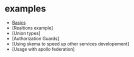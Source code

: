 # examples

- [Basics](./basic)
- [Realtions example]
- [Union types]
- [Authorization Guards]
- [Using skema to speed up other services developement]
- [Usage with apollo federation]
